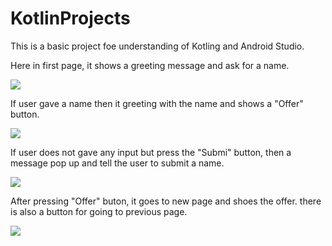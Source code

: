 # KotlinProjects

This is a basic project foe understanding of Kotling and Android Studio.

Here in first page, it shows a greeting message and ask for a name. 

<img align="center" src="https://media.discordapp.net/attachments/1087981636391555152/1087981729836449812/Screenshot_5.png?width=212&height=472" />


If user gave a name then it greeting with the name and shows a "Offer" button.

<img align="center" src="https://media.discordapp.net/attachments/1087981636391555152/1087981988490780672/Screenshot_4.png?width=214&height=473" />



If user does not gave any input but press the "Submi" button, then a message pop up and tell the user to submit a name.

<img align="center" src="https://media.discordapp.net/attachments/1087981636391555152/1087982735248867438/Screenshot_3.png?width=213&height=473" />



After pressing "Offer" buton, it goes to new page and shoes the offer. there is also a button for going to previous page.

<img align="center" src="https://media.discordapp.net/attachments/1087981636391555152/1087983220848603147/Screenshot_8.png?width=210&height=472" />
